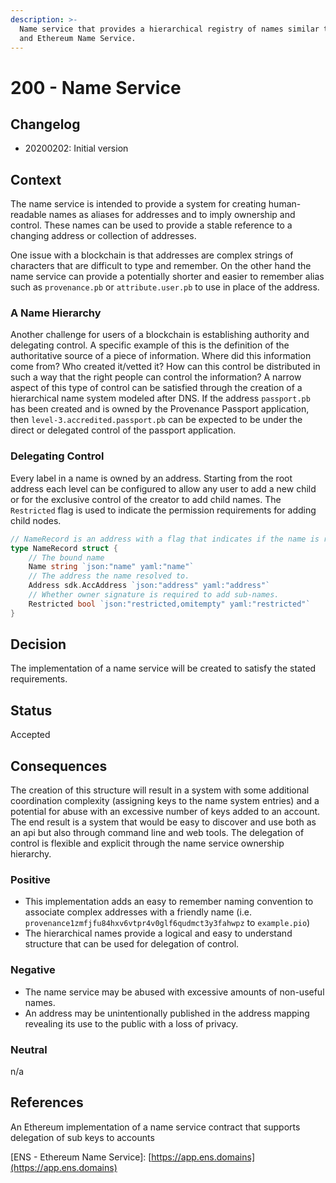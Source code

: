 ```yaml
---
description: >-
  Name service that provides a hierarchical registry of names similar to the DNS
  and Ethereum Name Service.
---
```


# 200 - Name Service

## Changelog

* 20200202: Initial version

## Context

The name service is intended to provide a system for creating human-readable names as aliases for addresses and to imply ownership and control. These names can be used to provide a stable reference to a changing address or collection of addresses.

One issue with a blockchain is that addresses are complex strings of characters that are difficult to type and remember. On the other hand the name service can provide a potentially shorter and easier to remember alias such as `provenance.pb` or `attribute.user.pb` to use in place of the address.

### A Name Hierarchy

Another challenge for users of a blockchain is establishing authority and delegating control. A specific example of this is the definition of the authoritative source of a piece of information. Where did this information come from? Who created it/vetted it? How can this control be distributed in such a way that the right people can control the information? A narrow aspect of this type of control can be satisfied through the creation of a hierarchical name system modeled after DNS. If the address `passport.pb` has been created and is owned by the Provenance Passport application, then `level-3.accredited.passport.pb` can be expected to be under the direct or delegated control of the passport application.

### Delegating Control

Every label in a name is owned by an address. Starting from the root address each level can be configured to allow any user to add a new child or for the exclusive control of the creator to add child names. The `Restricted` flag is used to indicate the permission requirements for adding child nodes.

```go
// NameRecord is an address with a flag that indicates if the name is restricted
type NameRecord struct {
    // The bound name
    Name string `json:"name" yaml:"name"`
    // The address the name resolved to.
    Address sdk.AccAddress `json:"address" yaml:"address"`
    // Whether owner signature is required to add sub-names.
    Restricted bool `json:"restricted,omitempty" yaml:"restricted"`
}
```

## Decision

The implementation of a name service will be created to satisfy the stated requirements.

## Status

Accepted

## Consequences

The creation of this structure will result in a system with some additional coordination complexity \(assigning keys to the name system entries\) and a potential for abuse with an excessive number of keys added to an account. The end result is a system that would be easy to discover and use both as an api but also through command line and web tools. The delegation of control is flexible and explicit through the name service ownership hierarchy.

### Positive

* This implementation adds an easy to remember naming convention to associate complex addresses with a friendly name \(i.e. `provenance1zmfjfu84hxv6vtpr4v0glf6qudmct3y3fahwpz` to `example.pio`\)
* The hierarchical names provide a logical and easy to understand structure that can be used for delegation of control.

### Negative

* The name service may be abused with excessive amounts of non-useful names.
* An address may be unintentionally published in the address mapping revealing its use to the public with a loss of privacy.

### Neutral

n/a

## References

An Ethereum implementation of a name service contract that supports delegation of sub keys to accounts

\[ENS - Ethereum Name Service\]: [https://app.ens.domains](https://app.ens.domains)

